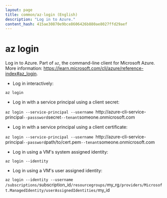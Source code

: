 ```yaml
---
layout: page
title: common/az-login (English)
description: "Log in to Azure."
content_hash: 415ae30870e9bce8606426b880ae8027ffd29aef
---
```

# az login

Log in to Azure.
Part of `az`, the command-line client for Microsoft Azure.
More information: <https://learn.microsoft.com/cli/azure/reference-index#az_login>.

- Log in interactively:

`az login`

- Log in with a service principal using a client secret:

`az login --service-principal --username `<span class="tldr-var badge badge-pill bg-dark-lm bg-white-dm text-white-lm text-dark-dm font-weight-bold">http://azure-cli-service-principal</span>` --passsword `<span class="tldr-var badge badge-pill bg-dark-lm bg-white-dm text-white-lm text-dark-dm font-weight-bold">secret</span>` --tenant `<span class="tldr-var badge badge-pill bg-dark-lm bg-white-dm text-white-lm text-dark-dm font-weight-bold">someone.onmicrosoft.com</span>

- Log in with a service principal using a client certificate:

`az login --service-principal --username `<span class="tldr-var badge badge-pill bg-dark-lm bg-white-dm text-white-lm text-dark-dm font-weight-bold">http://azure-cli-service-principal</span>` --password `<span class="tldr-var badge badge-pill bg-dark-lm bg-white-dm text-white-lm text-dark-dm font-weight-bold">path/to/cert.pem</span>` --tenant `<span class="tldr-var badge badge-pill bg-dark-lm bg-white-dm text-white-lm text-dark-dm font-weight-bold">someone.onmicrosoft.com</span>

- Log in using a VM's system assigned identity:

`az login --identity`

- Log in using a VM's user assigned identity:

`az login --identity --username /subscriptions/`<span class="tldr-var badge badge-pill bg-dark-lm bg-white-dm text-white-lm text-dark-dm font-weight-bold">subscription_id</span>`/resourcegroups/`<span class="tldr-var badge badge-pill bg-dark-lm bg-white-dm text-white-lm text-dark-dm font-weight-bold">my_rg</span>`/providers/Microsoft.ManagedIdentity/userAssignedIdentities/`<span class="tldr-var badge badge-pill bg-dark-lm bg-white-dm text-white-lm text-dark-dm font-weight-bold">my_id</span>
